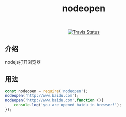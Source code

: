 <h1 align="center">
  nodeopen
</h1>
<br>
<p align="center">
  <a href="https://travis-ci.org/xudeming208/nodeopen"><img src="https://travis-ci.org/xudeming208/nodeopen.svg?branch=master" alt="Travis Status"></a>
</p>

## 介绍
nodejs打开浏览器

## 用法
```javascript
const nodeopen = require('nodeopen');
nodeopen('http://www.baidu.com');
nodeopen('http://www.baidu.com',function (){
	console.log('you are opened baidu in browser!');
});
```
